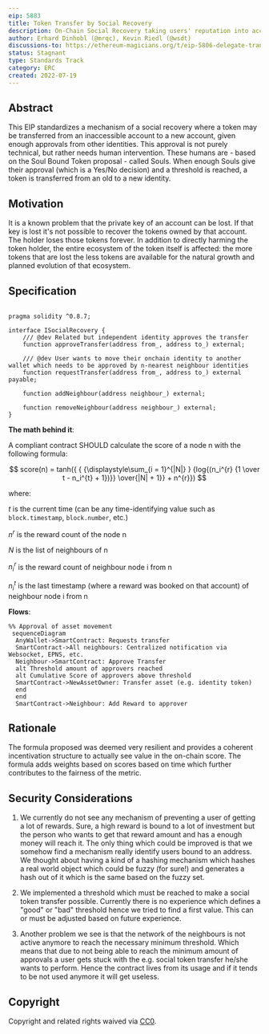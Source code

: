 ```yaml
---
eip: 5883
title: Token Transfer by Social Recovery
description: On-Chain Social Recovery taking users' reputation into account & using a nearest-neighbour approach.
author: Erhard Dinhobl (@mrqc), Kevin Riedl (@wsdt)
discussions-to: https://ethereum-magicians.org/t/eip-5806-delegate-transaction/11409
status: Stagnant
type: Standards Track
category: ERC
created: 2022-07-19
---
```


## Abstract

This EIP standardizes a mechanism of a social recovery where a token may be transferred from an inaccessible account to a new account, given enough approvals from other identities. This approval is not purely technical, but rather needs human intervention. These humans are - based on the Soul Bound Token proposal - called Souls. When enough Souls give their approval (which is a Yes/No decision) and a threshold is reached, a token is transferred from an old to a new identity.

## Motivation

It is a known problem that the private key of an account can be lost. If that key is lost it's not possible to recover the tokens owned by that account. The holder loses those tokens forever. In addition to directly harming the token holder, the entire  ecosystem of the token itself is affected: the more tokens that are lost the less tokens are available for the natural growth and planned evolution of that ecosystem.


## Specification

```solidity

pragma solidity ^0.8.7;

interface ISocialRecovery {
    /// @dev Related but independent identity approves the transfer
    function approveTransfer(address from_, address to_) external;

    /// @dev User wants to move their onchain identity to another wallet which needs to be approved by n-nearest neighbour identities
    function requestTransfer(address from_, address to_) external payable;

    function addNeighbour(address neighbour_) external;

    function removeNeighbour(address neighbour_) external;
}
```

**The math behind it**:

A compliant contract SHOULD calculate the score of a node n with the following formula:

$$ score(n) = tanh({ { {\displaystyle\sum_{i = 1}^{|N|} } {log{(n_i^{r} {1 \over t - n_i^{t} + 1})}} \over{|N| + 1}} + n^{r}}) $$

where:

$t$ is the current time (can be any time-identifying value such as `block.timestamp`, `block.number`, etc.)

$n^{r}$ is the reward count of the node n

$N$ is the list of neighbours of n

$n_i^{r}$ is the reward count of neighbour node i from n

$n_i^{t}$ is the last timestamp (where a reward was booked on that account) of neighbour node i from n


**Flows**:

```mermaid
%% Approval of asset movement
 sequenceDiagram
  AnyWallet->SmartContract: Requests transfer
  SmartContract->All neighbours: Centralized notification via Websocket, EPNS, etc.
  Neighbour->SmartContract: Approve Transfer
  alt Threshold amount of approvers reached
  alt Cumulative Score of approvers above threshold
  SmartContract->NewAssetOwner: Transfer asset (e.g. identity token)
  end
  end
  SmartContract->Neighbour: Add Reward to approver
```


## Rationale

The formula proposed was deemed very resilient and provides a coherent incentivation structure to actually see value in the on-chain score. The formula adds weights based on scores based on time which further contributes to the fairness of the metric. 


## Security Considerations


1) We currently do not see any mechanism of preventing a user of getting a lot of rewards. Sure, a high reward is bound to a lot of investment but the person who wants to get that reward amount and has a enough money will reach it. The only thing which could be improved is that we somehow find a mechanism really identify users bound to an address. We thought about having a kind of a hashing mechanism which hashes a real world object which could be fuzzy (for sure!) and generates a hash out of it which is the same based on the fuzzy set.

2) We implemented a threshold which must be reached to make a social token transfer possible. Currently there is no experience which defines a "good" or "bad" threshold hence we tried to find a first value. This can or must be adjusted based on future experience.

3) Another problem we see is that the network of the neighbours is not active anymore to reach the necessary minimum threshold. Which means that due to not being able to reach the minimum amount of approvals a user gets stuck with the e.g. social token transfer he/she wants to perform. Hence the contract lives from its usage and if it tends to be not used anymore it will get useless.

## Copyright

Copyright and related rights waived via [CC0](../LICENSE.md).
